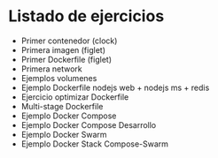# Listado de ejercicios
- Primer contenedor (clock)
- Primera imagen (figlet)
- Primer Dockerfile (figlet)
- Primera network
- Ejemplos volumenes
- Ejemplo Dockerfile nodejs web + nodejs ms + redis
- Ejercicio optimizar Dockerfile
- Multi-stage Dockerfile
- Ejemplo Docker Compose
- Ejemplo Docker Compose Desarrollo
- Ejemplo Docker Swarm
- Ejemplo Docker Stack Compose-Swarm
